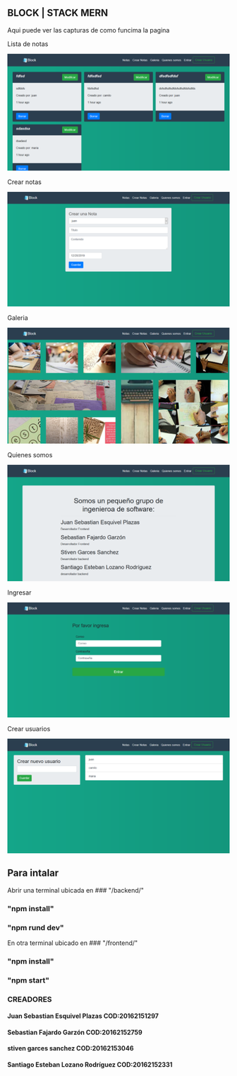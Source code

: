 ## BLOCK | STACK MERN

Aqui puede ver las capturas de como funcima la pagina 

Lista de notas

![](notelist.png)

Crear notas

![](createnote.png)

Galeria

![](galeria.png)

Quienes somos

![](somos.png)

Ingresar

![](entrar.png)

Crear usuarios

![](createuser.png)

## Para intalar 

Abrir una terminal ubicada en ### "/backend/"

### "npm install"

### "npm rund dev"

En otra terminal ubicado en ### "/frontend/"

### "npm install"

### "npm start"

### CREADORES

#### Juan Sebastian Esquivel Plazas             COD:20162151297

#### Sebastian Fajardo Garzón                   COD:20162152759

#### stiven garces sanchez                      COD:20162153046

#### Santiago Esteban Lozano Rodríguez          COD:20162152331
